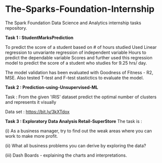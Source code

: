 # The-Sparks-Foundation-Internship
The Spark Foundation Data Science and Analytics internship tasks repository.

**Task 1 : StudentMarksPrediction**

To predict the score of a student based on # of hours studied Used Linear regression to unvariante regression of independent variable Hours to predict the dependable variable Scores and further used this regression model to predict the score of a student who studies for 9.25 hrs/ day.

The model validation has been evaluated with Goodness of Fitness - R2, MSE. Also tested T-test and F-test stastictics to evaluate the model.

**Task 2 : Prediction-using-Unsupervised-ML**

Task : From the given 'IRIS' dataset predict the optimal number of clusters and represents it visually

Data set : https://bit.ly/3kXTdox


**Task 3 : Exploratory Data Analysis Retail-SuperStore**
The task is :

(i) As a business manager, try to find out the weak areas where you can work to make more profit.

(ii) What all business problems you can derive by exploring the data?

(iii) Dash Boards - explaining the charts and interpretations.
